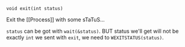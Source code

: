 `void exit(int status)`

Exit the [[Process]] with some sTaTuS...

`status` can be got with `wait(&status)`. BUT status we'll get will not be exactly `int` we sent with `exit`, we need to `WEXITSTATUS(status)`. 